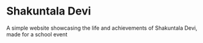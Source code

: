 # Shakuntala Devi
A simple website showcasing the life and achievements of Shakuntala Devi, made for a school event
